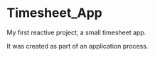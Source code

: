 # Timesheet_App
My first reactive project, a small timesheet app.

It was created as part of an application process. 
